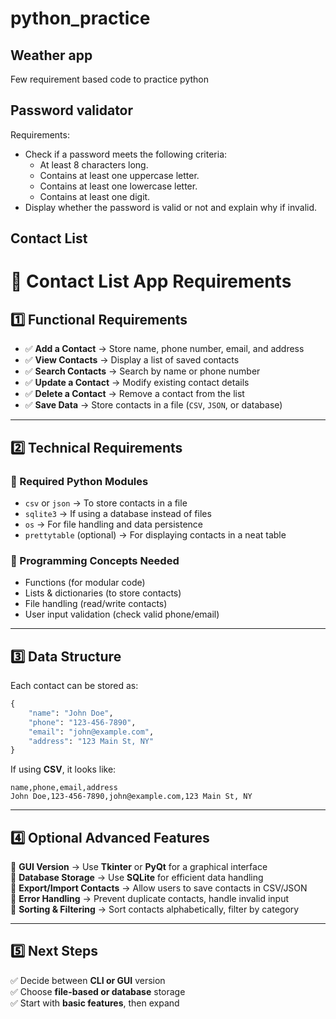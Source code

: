 # python_practice

## Weather app

Few requirement based code  to practice python
## Password validator 
Requirements:
- Check if a password meets the following criteria:
    - At least 8 characters long.
    - Contains at least one uppercase letter.
    - Contains at least one lowercase letter.
    - Contains at least one digit.
- Display whether the password is valid or not and explain why if invalid.



## Contact List

# 📱 Contact List App Requirements

## 1️⃣ Functional Requirements
- ✅ **Add a Contact** → Store name, phone number, email, and address  
- ✅ **View Contacts** → Display a list of saved contacts  
- ✅ **Search Contacts** → Search by name or phone number  
- ✅ **Update a Contact** → Modify existing contact details  
- ✅ **Delete a Contact** → Remove a contact from the list  
- ✅ **Save Data** → Store contacts in a file (`CSV`, `JSON`, or database)  

---

## 2️⃣ Technical Requirements
### 📌 Required Python Modules
- `csv` or `json` → To store contacts in a file  
- `sqlite3` → If using a database instead of files  
- `os` → For file handling and data persistence  
- `prettytable` (optional) → For displaying contacts in a neat table  

### 📌 Programming Concepts Needed
- Functions (for modular code)  
- Lists & dictionaries (to store contacts)  
- File handling (read/write contacts)  
- User input validation (check valid phone/email)  

---

## 3️⃣ Data Structure
Each contact can be stored as:
```python
{
    "name": "John Doe",
    "phone": "123-456-7890",
    "email": "john@example.com",
    "address": "123 Main St, NY"
}
```
If using **CSV**, it looks like:
```csv
name,phone,email,address
John Doe,123-456-7890,john@example.com,123 Main St, NY
```

---

## 4️⃣ Optional Advanced Features
🚀 **GUI Version** → Use **Tkinter** or **PyQt** for a graphical interface  
🚀 **Database Storage** → Use **SQLite** for efficient data handling  
🚀 **Export/Import Contacts** → Allow users to save contacts in CSV/JSON  
🚀 **Error Handling** → Prevent duplicate contacts, handle invalid input  
🚀 **Sorting & Filtering** → Sort contacts alphabetically, filter by category  

---

## 5️⃣ Next Steps
✅ Decide between **CLI or GUI** version  
✅ Choose **file-based or database** storage  
✅ Start with **basic features**, then expand  
